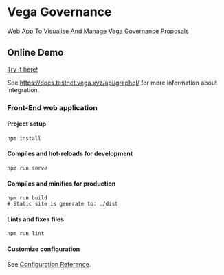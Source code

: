 # Vega Governance

[Web App To Visualise And Manage Vega Governance Proposals](https://gitcoin.co/issue/vegaprotocol/bounties/2/100024492)

## Online Demo

[Try it here!](https://vegagov-v3.surge.sh/)

See https://docs.testnet.vega.xyz/api/graphql/ for more information about integration.

### Front-End web application

#### Project setup
```
npm install
```

#### Compiles and hot-reloads for development
```
npm run serve
```

#### Compiles and minifies for production
```
npm run build
# Static site is generate to: ./dist
```

#### Lints and fixes files
```
npm run lint
```

#### Customize configuration
See [Configuration Reference](https://cli.vuejs.org/config/).
